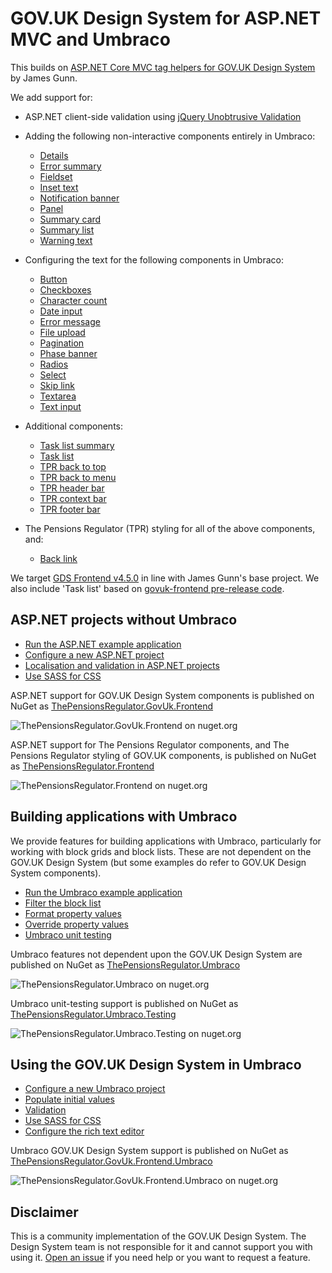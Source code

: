 # GOV.UK Design System for ASP.NET MVC and Umbraco

This builds on [ASP.NET Core MVC tag helpers for GOV.UK Design System](https://github.com/gunndabad/govuk-frontend-aspnetcore) by James Gunn.

We add support for:

- ASP.NET client-side validation using [jQuery Unobtrusive Validation](https://github.com/aspnet/jquery-validation-unobtrusive)

- Adding the following non-interactive components entirely in Umbraco:

  - [Details](https://github.com/gunndabad/govuk-frontend-aspnetcore/blob/main/docs/components/details.md)
  - [Error summary](https://github.com/gunndabad/govuk-frontend-aspnetcore/blob/main/docs/components/error-summary.md)
  - [Fieldset](https://github.com/gunndabad/govuk-frontend-aspnetcore/blob/main/docs/components/fieldset.md)
  - [Inset text](https://github.com/gunndabad/govuk-frontend-aspnetcore/blob/main/docs/components/inset-text.md)
  - [Notification banner](https://github.com/gunndabad/govuk-frontend-aspnetcore/blob/main/docs/components/notification-banner.md)
  - [Panel](https://github.com/gunndabad/govuk-frontend-aspnetcore/blob/main/docs/components/panel.md)
  - [Summary card](/docs/components/summary-card.md)
  - [Summary list](/docs/components/summary-list.md)
  - [Warning text](https://github.com/gunndabad/govuk-frontend-aspnetcore/blob/main/docs/components/warning-text.md)

- Configuring the text for the following components in Umbraco:

  - [Button](https://github.com/gunndabad/govuk-frontend-aspnetcore/blob/main/docs/components/button.md)
  - [Checkboxes](/docs/components/checkboxes.md)
  - [Character count](https://github.com/gunndabad/govuk-frontend-aspnetcore/blob/main/docs/components/character-count.md)
  - [Date input](/docs/components/date-input.md)
  - [Error message](https://github.com/gunndabad/govuk-frontend-aspnetcore/blob/main/docs/components/error-message.md)
  - [File upload](/docs/components/file-upload.md)
  - [Pagination](https://github.com/gunndabad/govuk-frontend-aspnetcore/blob/main/docs/components/pagination.md)
  - [Phase banner](https://github.com/gunndabad/govuk-frontend-aspnetcore/blob/main/docs/components/phase-banner.md)
  - [Radios](/docs/components/radios.md)
  - [Select](/docs/components/select.md)
  - [Skip link](https://github.com/gunndabad/govuk-frontend-aspnetcore/blob/main/docs/components/skip-link.md)
  - [Textarea](https://github.com/gunndabad/govuk-frontend-aspnetcore/blob/main/docs/components/textarea.md)
  - [Text input](/docs/components/text-input.md)

- Additional components:

  - [Task list summary](/docs/components/task-list-summary.md)
  - [Task list](/docs/components/task-list.md)
  - [TPR back to top](/docs/components/tpr-back-to-top.md)
  - [TPR back to menu](/docs/components/tpr-back-to-menu.md)
  - [TPR header bar](/docs/components/tpr-header-bar.md)
  - [TPR context bar](/docs/components/tpr-context-bar.md)
  - [TPR footer bar](/docs/components/tpr-footer-bar.md)

- The Pensions Regulator (TPR) styling for all of the above components, and:
  - [Back link](https://github.com/gunndabad/govuk-frontend-aspnetcore/blob/main/docs/components/back-link.md)

We target [GDS Frontend v4.5.0](https://github.com/alphagov/govuk-frontend/releases/tag/v4.5.0) in line with James Gunn's base project. We also include 'Task list' based on [govuk-frontend pre-release code](https://github.com/alphagov/govuk-design-system/pull/1994).

## ASP.NET projects without Umbraco

- [Run the ASP.NET example application](docs/aspnet/run-example-application.md)
- [Configure a new ASP.NET project](docs/aspnet/new-aspnet-project.md)
- [Localisation and validation in ASP.NET projects](docs/aspnet/localisation-and-validation.md)
- [Use SASS for CSS](docs/aspnet/sass.md)

ASP.NET support for GOV.UK Design System components is published on NuGet as [ThePensionsRegulator.GovUk.Frontend](https://www.nuget.org/packages/ThePensionsRegulator.GovUk.Frontend)

![ThePensionsRegulator.GovUk.Frontend on nuget.org](https://img.shields.io/nuget/vpre/ThePensionsRegulator.GovUk.Frontend)

ASP.NET support for The Pensions Regulator components, and The Pensions Regulator styling of GOV.UK components, is published on NuGet as [ThePensionsRegulator.Frontend](https://www.nuget.org/packages/ThePensionsRegulator.Frontend)

![ThePensionsRegulator.Frontend on nuget.org](https://img.shields.io/nuget/vpre/ThePensionsRegulator.Frontend)

## Building applications with Umbraco

We provide features for building applications with Umbraco, particularly for working with block grids and block lists. These are not dependent on the GOV.UK Design System (but some examples do refer to GOV.UK Design System components).

- [Run the Umbraco example application](docs/umbraco/run-example-application.md)
- [Filter the block list](docs/umbraco/filter-blocks.md)
- [Format property values](docs/umbraco/format-property-values.md)
- [Override property values](docs/umbraco/override-property-values.md)
- [Umbraco unit testing](docs/umbraco/unit-testing.md)

Umbraco features not dependent upon the GOV.UK Design System are published on NuGet as [ThePensionsRegulator.Umbraco](https://www.nuget.org/packages/ThePensionsRegulator.Umbraco)

![ThePensionsRegulator.Umbraco on nuget.org](https://img.shields.io/nuget/vpre/ThePensionsRegulator.Umbraco)

Umbraco unit-testing support is published on NuGet as [ThePensionsRegulator.Umbraco.Testing](https://www.nuget.org/packages/ThePensionsRegulator.Umbraco.Testing)

![ThePensionsRegulator.Umbraco.Testing on nuget.org](https://img.shields.io/nuget/vpre/ThePensionsRegulator.Umbraco.Testing)

## Using the GOV.UK Design System in Umbraco

- [Configure a new Umbraco project](docs/umbraco/new-umbraco-project.md)
- [Populate initial values](docs/umbraco/populate-initial-values.md)
- [Validation](docs/umbraco/validation.md)
- [Use SASS for CSS](docs/aspnet/sass.md)
- [Configure the rich text editor](/docs/umbraco/rich-text-editor.md)

Umbraco GOV.UK Design System support is published on NuGet as [ThePensionsRegulator.GovUk.Frontend.Umbraco](https://www.nuget.org/packages/ThePensionsRegulator.GovUk.Frontend.Umbraco)

![ThePensionsRegulator.GovUk.Frontend.Umbraco on nuget.org](https://img.shields.io/nuget/vpre/ThePensionsRegulator.GovUk.Frontend.Umbraco)

## Disclaimer

This is a community implementation of the GOV.UK Design System. The Design System team is not responsible for it and cannot support you with using it. [Open an issue](https://github.com/thepensionsregulator/govuk-frontend-aspnetcore-extensions/issues) if you need help or you want to request a feature.
